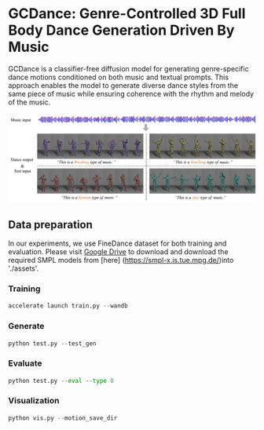 # GCDance: Genre-Controlled 3D Full Body Dance Generation Driven By Music
GCDance is a classifier-free diffusion model for generating genre-specific dance motions conditioned on both music and textual prompts. This approach enables the model to generate diverse dance styles from the same piece of music while ensuring coherence with the rhythm and melody of the music.

![GCDance cover](images/f1-top.png)

## Data preparation

In our experiments, we use FineDance dataset for both training and evaluation. Please visit [Google Drive](https://drive.google.com/file/d/1zQvWG9I0H4U3Zrm8d_QD_ehenZvqfQfS/view?usp=sharing) to download and download the required SMPL models from [here] (https://smpl-x.is.tue.mpg.de/)into './assets'.

### Training
```python
accelerate launch train.py --wandb
```

### Generate

```python
python test.py --test_gen
```
### Evaluate

```python
python test.py --eval --type 0
```

### Visualization
```python
python vis.py --motion_save_dir 
```
